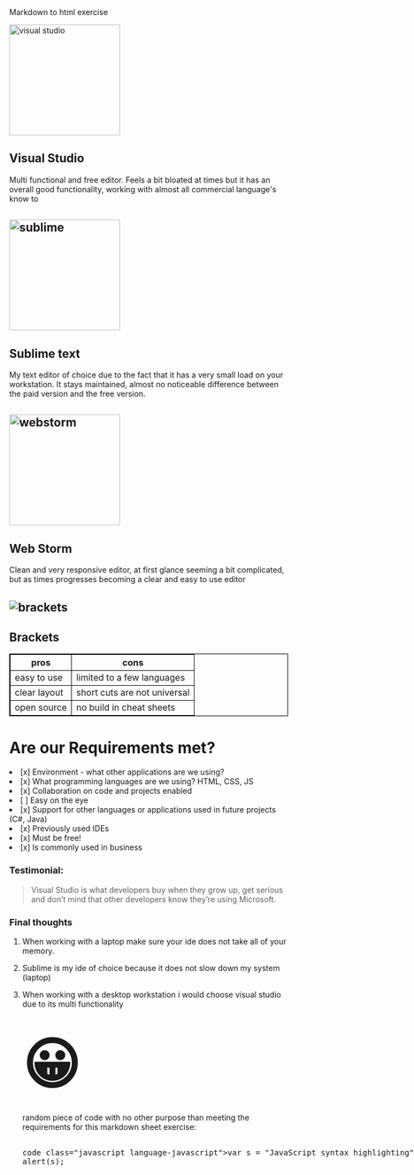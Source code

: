 <!DOCTYPE html>
<html>
<head>
<meta charset="UTF-8"
<title>Markdown to html exercise</title>
</body>
<link href="becode.css" rel="stylesheet" type="text/css">
<p><img src="http://www.codestring.co.uk/site/wp-content/uploads/2016/07/VisualStudio.png" width="200" height="200" alt="visual studio" /></p>

<h2 id="visualstudio">Visual Studio </h2>

<p>Multi functional and  free editor.
Feels a bit bloated at times but it has an overall good functionality, 
working with almost all commercial language's know to </p>

<h2 id="sublimehttpiconsiconarchivecomiconsbokehliciapacifica256sublimetexticonpng"><img src="http://icons.iconarchive.com/icons/bokehlicia/pacifica/256/sublime-text-icon.png"  width="200" height="200"alt="sublime" /> </h2>

<h2 id="sublimetext">Sublime text</h2>

<p>My text editor of choice due to the fact that it has a very small load on your workstation.
It stays maintained,
almost no noticeable difference between the paid version and the free version.</p>

<h2 id="webstormhttpsiconiconscomicons21381png512webstorm_93692png"><img src="https://icon-icons.com/icons2/1381/PNG/512/webstorm_93692.png"  width="200" height="200" alt="webstorm" /></h2>

<h2 id="webstorm">Web Storm</h2>

<p>Clean and very responsive editor, at first glance seeming a bit complicated, but as times progresses becoming a clear and easy to use editor</p>

<h2 id="bracketshttpiconsiconarchivecomiconsbokehliciaalike256bracketsiconpng"><img src="http://icons.iconarchive.com/icons/bokehlicia/alike/256/brackets-icon.png" alt="brackets" /></h2>

<h2 id="brackets">Brackets</h2>

<html>
<head>
<style>
table, th, td {
  border: 1px solid black;
  border-collapse: collapse;
}
</style>
</head>
<body>

<table style="width:100%">
  <tr>
    <th>pros</th>
    <th>cons</th> 
  </tr>
  <tr>
    <td>easy to use</td>
    <td>limited to a few languages</td>
  
  </tr>
  <tr>
    <td>clear layout</td>
    <td>short cuts are not universal</td>
  </tr>
  <tr>
    <td>open source</td>
    <td>no build in cheat sheets</td>
  </tr>
</table>

</body>
</html>


<h1 id="areourrequirementsmet">Are our Requirements met?</h1>
<li>[x] Environment - what other applications are we using? </li>

<li>[x] What programming languages are we using? HTML, CSS, JS</li>

<li>[x] Collaboration on code and projects enabled</li>

<li>[ ] Easy on the eye</li>

<li>[x] Support for other languages or applications used in future projects (C#, Java)</li>

<li>[x] Previously used IDEs</li>

<li>[x] Must be free!</li>

<li>[x] Is commonly used in business</li>
</ul>

<h3 id="testimonial">Testimonial:</h3>

<blockquote>
  <p>Visual Studio is what developers buy when they grow up, get serious and don’t mind that other developers know they’re using Microsoft.</p>
</blockquote>

<h3 id="finalthoughts">Final thoughts</h3>

<ol>
<li><p>When working with a laptop make sure your ide does not take all of your memory.</p></li>

<li><p>Sublime is my ide of choice because it does not slow down my system (laptop)</p></li>

<li><p>When working with a desktop workstation i would choose visual studio due to its multi functionality</p>

<h1 body {
  font-size: 20px;
}
</style>
<body>

<span style='font-size:100px;'>&#128512;</span>

</h1>

<p>random piece of code with no other purpose than meeting the requirements for this markdown sheet exercise:</p>
<xmp>
code class="javascript language-javascript">var s = "JavaScript syntax highlighting";
alert(s);
</xmp>
</ol>
</body>
</html>
